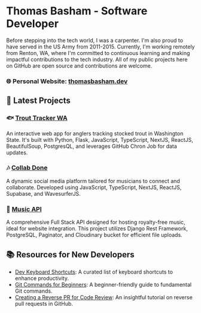 # Thomas Basham - Software Developer

Before stepping into the tech world, I was a carpenter. I'm also proud to have served in the US Army from 2011-2015. Currently, I'm working remotely from Renton, WA, where I'm committed to continuous learning and making impactful contributions to the tech industry. All of my public projects here on GitHub are open source and contributions are welcome.

### 🌐 **Personal Website:** [thomasbasham.dev](https://thomasbasham.dev)

## 💼 Latest Projects

### 🐟 [Trout Tracker WA](https://github.com/Thomas-Basham/trout-tracker-wa)

An interactive web app for anglers tracking stocked trout in Washington State. It's built with Python, Flask, JavaScript, TypeScript, NextJS, ReactJS, BeautifulSoup, PostgresQL, and leverages GitHub Chron Job for data updates.

### 🎶 [Collab Done](https://github.com/Thomas-Basham/collab-done)

A dynamic social media platform tailored for musicians to connect and collaborate. Developed using JavaScript, TypeScript, NextJS, ReactJS, Supabase, and WavesurferJS.

### 🎵 [Music API](https://github.com/Thomas-Basham/music-api)

A comprehensive Full Stack API designed for hosting royalty-free music, ideal for website integration. This project utilizes Django Rest Framework, PostgreSQL, Paginator, and Cloudinary bucket for efficient file uploads.

## 📚 Resources for New Developers

- [Dev Keyboard Shortcuts](https://github.com/Thomas-Basham/dev-keyboard-shortcuts): A curated list of keyboard shortcuts to enhance productivity.
- [Git Commands for Beginners](https://github.com/Thomas-Basham/git-commands-for-beginners): A beginner-friendly guide to fundamental Git commands.
- [Creating a Reverse PR for Code Review](https://ior.ad/9lDV?iframeHash=watchsteps-1): An insightful tutorial on reverse pull requests in GitHub.
